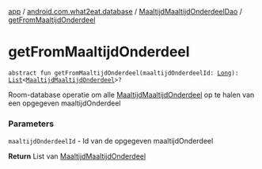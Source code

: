 [app](../../index.md) / [android.com.what2eat.database](../index.md) / [MaaltijdMaaltijdOnderdeelDao](index.md) / [getFromMaaltijdOnderdeel](./get-from-maaltijd-onderdeel.md)

# getFromMaaltijdOnderdeel

`abstract fun getFromMaaltijdOnderdeel(maaltijdOnderdeelId: `[`Long`](https://kotlinlang.org/api/latest/jvm/stdlib/kotlin/-long/index.html)`): `[`List`](https://kotlinlang.org/api/latest/jvm/stdlib/kotlin.collections/-list/index.html)`<`[`MaaltijdMaaltijdOnderdeel`](../../android.com.what2eat.model/-maaltijd-maaltijd-onderdeel/index.md)`>?`

Room-database operatie om alle [MaaltijdMaaltijdOnderdeel](../../android.com.what2eat.model/-maaltijd-maaltijd-onderdeel/index.md) op te halen van een opgegeven maaltijdOnderdeel

### Parameters

`maaltijdOnderdeelId` - Id van de opgegeven maaltijdOnderdeel

**Return**
List van [MaaltijdMaaltijdOnderdeel](../../android.com.what2eat.model/-maaltijd-maaltijd-onderdeel/index.md)

